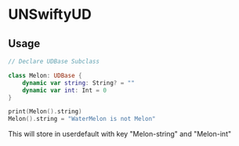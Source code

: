 # UNSwiftyUD

## Usage

```swift
// Declare UDBase Subclass

class Melon: UDBase {
    dynamic var string: String? = ""
    dynamic var int: Int = 0
}

print(Melon().string)
Melon().string = "WaterMelon is not Melon"
```
This will store in userdefault with key "Melon-string" and "Melon-int"

